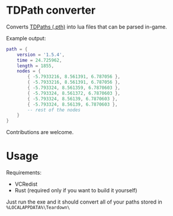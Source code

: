 # TDPath converter
Converts [TDPaths (.pth)](https://x4fx77x4f.github.io/dennispedia/teardown/tdpth.html) into lua files that can be parsed in-game.

Example output:
```lua
path = {
	version = '1.5.4',
	time = 24.725962,
	length = 1855,
	nodes = {
		{ -5.7933216, 8.561391, 6.787056 },
		{ -5.7933216, 8.561391, 6.787056 },
		{ -5.793324, 8.561359, 6.7870603 },
		{ -5.793324, 8.561372, 6.7870603 },
		{ -5.793324, 8.56139, 6.7870603 },
		{ -5.793324, 8.56139, 6.7870603 },
        -- rest of the nodes
    }
}
```

Contributions are welcome.

# Usage
Requirements:
- VCRedist
- Rust (required only if you want to build it yourself)

Just run the exe and it should convert all of your paths stored in `%LOCALAPPDATA%\Teardown\`